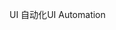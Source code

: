 <span data-ttu-id="decf7-101">UI 自动化</span><span class="sxs-lookup"><span data-stu-id="decf7-101">UI Automation</span></span>
